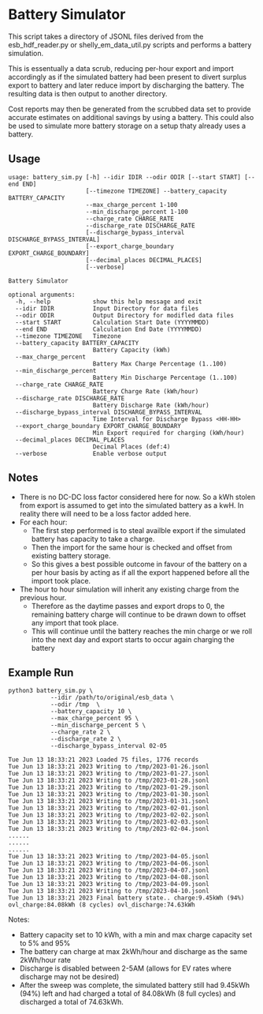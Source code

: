 # Battery Simulator

This script takes a directory of JSONL files derived from the esb_hdf_reader.py or shelly_em_data_util.py scripts and performs a battery simulation. 

This is essentually a data scrub, reducing per-hour export and import accordingly as if the simulated battery had been present to divert surplus export to battery and later reduce import by discharging the battery. The resulting data is then output to another directory. 

Cost reports may then be generated from the scrubbed data set to provide accurate estimates on additional savings by using a battery. This could also be used to simulate more battery storage on a setup thaty already uses a battery.

## Usage
```
usage: battery_sim.py [-h] --idir IDIR --odir ODIR [--start START] [--end END]
                      [--timezone TIMEZONE] --battery_capacity BATTERY_CAPACITY 
                      --max_charge_percent 1-100 
                      --min_discharge_percent 1-100
                      --charge_rate CHARGE_RATE 
                      --discharge_rate DISCHARGE_RATE
                      [--discharge_bypass_interval DISCHARGE_BYPASS_INTERVAL]
                      [--export_charge_boundary EXPORT_CHARGE_BOUNDARY]
                      [--decimal_places DECIMAL_PLACES] 
                      [--verbose]

Battery Simulator

optional arguments:
  -h, --help            show this help message and exit
  --idir IDIR           Input Directory for data files
  --odir ODIR           Output Directory for modifled data files
  --start START         Calculation Start Date (YYYYMMDD)
  --end END             Calculation End Date (YYYYMMDD)
  --timezone TIMEZONE   Timezone
  --battery_capacity BATTERY_CAPACITY
                        Battery Capacity (kWh)
  --max_charge_percent 
                        Battery Max Charge Percentage (1..100)
  --min_discharge_percent 
                        Battery Min Discharge Percentage (1..100)
  --charge_rate CHARGE_RATE
                        Battery Charge Rate (kWh/hour)
  --discharge_rate DISCHARGE_RATE
                        Battery Discharge Rate (kWh/hour)
  --discharge_bypass_interval DISCHARGE_BYPASS_INTERVAL
                        Time Interval for Discharge Bypass <HH-HH>
  --export_charge_boundary EXPORT_CHARGE_BOUNDARY
                        Min Export required for charging (kWh/hour)
  --decimal_places DECIMAL_PLACES
                        Decimal Places (def:4)
  --verbose             Enable verbose output
```

## Notes
* There is no DC-DC loss factor considered here for now. So a kWh stolen from export is assumed to get into the simulated battery as a kwH. In reality there will need to be a loss factor added here. 
* For each hour: 
  - The first step performed is to steal availble export if the simulated battery has capacity to take a charge. 
  - Then the import for the same hour is checked and offset from existing battery storage. 
  - So this gives a best possible outcome in favour of the battery on a per hour basis by acting as if all the export happened before all the import took place. 
* The hour to hour simulation will inherit any existing charge from the previous hour. 
  - Therefore as the daytime passes and export drops to 0, the remaining battery charge will continue to be drawn down to offset any import that took place. 
  - This will continue until the battery reaches the min charge or we roll into the next day and export starts to occur again charging the battery


## Example Run
```
python3 battery_sim.py \
            --idir /path/to/original/esb_data \
            --odir /tmp  \
            --battery_capacity 10 \
            --max_charge_percent 95 \
            --min_discharge_percent 5 \
            --charge_rate 2 \
            --discharge_rate 2 \
            --discharge_bypass_interval 02-05

Tue Jun 13 18:33:21 2023 Loaded 75 files, 1776 records
Tue Jun 13 18:33:21 2023 Writing to /tmp/2023-01-26.jsonl
Tue Jun 13 18:33:21 2023 Writing to /tmp/2023-01-27.jsonl
Tue Jun 13 18:33:21 2023 Writing to /tmp/2023-01-28.jsonl
Tue Jun 13 18:33:21 2023 Writing to /tmp/2023-01-29.jsonl
Tue Jun 13 18:33:21 2023 Writing to /tmp/2023-01-30.jsonl
Tue Jun 13 18:33:21 2023 Writing to /tmp/2023-01-31.jsonl
Tue Jun 13 18:33:21 2023 Writing to /tmp/2023-02-01.jsonl
Tue Jun 13 18:33:21 2023 Writing to /tmp/2023-02-02.jsonl
Tue Jun 13 18:33:21 2023 Writing to /tmp/2023-02-03.jsonl
Tue Jun 13 18:33:21 2023 Writing to /tmp/2023-02-04.jsonl
......
......
......
Tue Jun 13 18:33:21 2023 Writing to /tmp/2023-04-05.jsonl
Tue Jun 13 18:33:21 2023 Writing to /tmp/2023-04-06.jsonl
Tue Jun 13 18:33:21 2023 Writing to /tmp/2023-04-07.jsonl
Tue Jun 13 18:33:21 2023 Writing to /tmp/2023-04-08.jsonl
Tue Jun 13 18:33:21 2023 Writing to /tmp/2023-04-09.jsonl
Tue Jun 13 18:33:21 2023 Writing to /tmp/2023-04-10.jsonl
Tue Jun 13 18:33:21 2023 Final battery state.. charge:9.45kWh (94%) ovl_charge:84.08kWh (8 cycles) ovl_discharge:74.63kWh
```

Notes:
* Battery capacity set to 10 kWh, with a min and max charge capacity set to 5% and 95%
* The battery can charge at max 2kWh/hour and discharge as the same 2kWh/hour rate
* Discharge is disabled between 2-5AM (allows for EV rates where discharge may not be desired)
* After the sweep was complete, the simulated battery still had 9.45kWh (94%) left and had charged a total of 84.08kWh (8 full cycles) and discharged a total of 74.63kWh.
